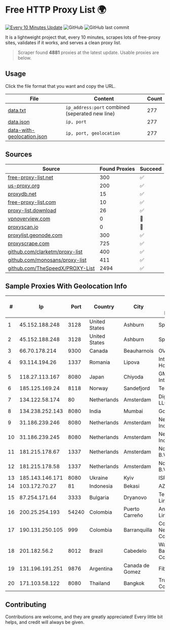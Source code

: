 
# Free HTTP Proxy List 🌍

[![Every 10 Minutes Update](https://github.com/mertguvencli/http-proxy-list/actions/workflows/main.yml/badge.svg?branch=main)](https://github.com/mertguvencli/http-proxy-list/actions/workflows/main.yml)
![GitHub](https://img.shields.io/github/license/mertguvencli/http-proxy-list)
![GitHub last commit](https://img.shields.io/github/last-commit/mertguvencli/http-proxy-list)

It is a lightweight project that, every 10 minutes, scrapes lots of free-proxy sites, validates if it works, and serves a clean proxy list.


> Scraper found **4881** proxies at the latest update. Usable proxies are below.

## Usage

Click the file format that you want and copy the URL.


|File|Content|Count|
|----|-------|-----|
|[data.txt](https://raw.githubusercontent.com/mertguvencli/http-proxy-list/main/proxy-list/data.txt)|`ip_address:port` combined (seperated new line)|277|
|[data.json](https://raw.githubusercontent.com/mertguvencli/http-proxy-list/main/proxy-list/data.json)|`ip, port`|277|
|[data-with-geolocation.json](https://raw.githubusercontent.com/mertguvencli/http-proxy-list/main/proxy-list/data-with-geolocation.json)|`ip, port, geolocation`|277|

## Sources

|Source|Found Proxies|Succeed|
|------|-------------|-------|
|[free-proxy-list.net](https://free-proxy-list.net)|300|✅|
|[us-proxy.org](https://www.us-proxy.org)|200|✅|
|[proxydb.net](http://proxydb.net)|15|✅|
|[free-proxy-list.com](https://free-proxy-list.com/?page=&port=&type%5B%5D=http&type%5B%5D=https&up_time=0&search=Search)|10|✅|
|[proxy-list.download](https://www.proxy-list.download/HTTP)|26|✅|
|[vpnoverview.com](https://vpnoverview.com/privacy/anonymous-browsing/free-proxy-servers)|0|🚫|
|[proxyscan.io](https://www.proxyscan.io)|0|🚫|
|[proxylist.geonode.com](https://proxylist.geonode.com/api/proxy-list?limit=300&page=1&sort_by=lastChecked&sort_type=desc&protocols=http,https)|300|✅|
|[proxyscrape.com](https://api.proxyscrape.com/v2/?request=displayproxies&protocol=http&timeout=10000&country=all&ssl=all&anonymity=all)|725|✅|
|[github.com/clarketm/proxy-list](https://raw.githubusercontent.com/clarketm/proxy-list/master/proxy-list-raw.txt)|400|✅|
|[github.com/monosans/proxy-list](https://raw.githubusercontent.com/monosans/proxy-list/main/proxies/http.txt)|411|✅|
|[github.com/TheSpeedX/PROXY-List](https://raw.githubusercontent.com/TheSpeedX/PROXY-List/master/http.txt)|2494|✅|


## Sample Proxies With Geolocation Info

|#|Ip|Port|Country|City|Internet Service Provider|
|-|--|----|-------|----|-------------------------|
|1|45.152.188.248|3128|United States|Ashburn|Sprint|
|2|45.152.188.248|3128|United States|Ashburn|Sprint|
|3|66.70.178.214|9300|Canada|Beauharnois|OVH SAS|
|4|93.114.194.26|1337|Romania|Lipova|Interkvm Host SRL|
|5|118.27.113.167|8080|Japan|Chiyoda|GMO Internet, Inc.|
|6|185.125.169.24|8118|Norway|Sandefjord|TerraHost AS|
|7|134.122.58.174|80|Netherlands|Amsterdam|DigitalOcean, LLC|
|8|134.238.252.143|8080|India|Mumbai|Google LLC|
|9|31.186.239.246|8080|Netherlands|Amsterdam|NetSkope Inc|
|10|31.186.239.245|8080|Netherlands|Amsterdam|NetSkope Inc|
|11|181.215.178.67|1337|Netherlands|Amsterdam|NovoServe B.V.|
|12|181.215.178.58|1337|Netherlands|Amsterdam|NovoServe B.V.|
|13|185.143.146.171|8080|Ukraine|Kyiv|ISP UTELS|
|14|103.172.70.27|81|Indonesia|Bekasi|AZNET|
|15|87.254.171.64|3333|Bulgaria|Dryanovo|Telnet Limited|
|16|200.25.254.193|54240|Colombia|Puerto Carreño|Andinet ON Line|
|17|190.131.250.105|999|Colombia|Barranquilla|Columbus Networks Colombia|
|18|201.182.56.2|8012|Brazil|Cabedelo|Wagner Barbosa DA Costa - ME|
|19|131.196.191.251|9876|Argentina|Canada de Gomez|Fibertec SRL|
|20|171.103.58.122|8080|Thailand|Bangkok|True Internet Co., Ltd.|



## Contributing

Contributions are welcome, and they are greatly appreciated! Every
little bit helps, and credit will always be given.

